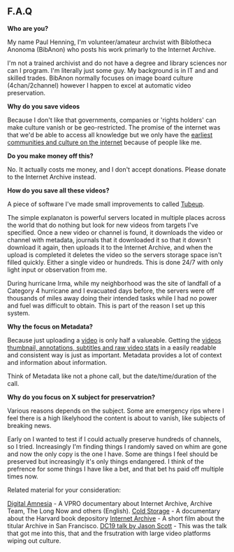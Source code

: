 ## F.A.Q ##

__Who are you?__

My name Paul Henning, I'm volunteer/amateur archvist with Biblotheca Anonoma (BibAnon) who posts his work primarly to the Internet Archive. 

I'm not a trained archivist and do not have a degree and library sciences nor can I program. I'm literally just some guy. 
My background is in IT and and skilled trades. BibAnon normally focuses on image board culture (4chan/2channel) however I happen to excel at automatic video preservation.

__Why do you save videos__

Because I don't like that governments, companies or 'rights holders' can make culture vanish or be geo-restricted. 
The promise of the internet was that we'd be able to access all knowledge but we only have the [earliest communities and culture
on the internet](https://blog.archive.org/2009/08/25/geocities-preserved/) because of people like me.

__Do you make money off this?__

No. It actually costs me money, and I don't accept donations. Please donate to the Internet Archive instead.

__How do you save all these videos?__

A piece of software I've made small improvements to called [Tubeup](https://github.com/bibanon/tubeup).

The simple explanaton is powerful servers located in multiple places across the world that do nothing but look for new videos from targets I've specified. Once a new video or channel is found, it downloads the video or channel with metadata, journals that it downloaded it so that it dowsn't download it again, then uploads it to the Internet Archive, and when the upload is completed it deletes the video so the servers storage space isn't filled quickly. Either a single video or hundreds. This is done 24/7 with only light input or observation from me.

During hurricane Irma, while my neighborhood was the site of landfall of a Category 4 hurricane and I evacuated days before, the servers were off thousands of miles away doing their intended tasks while I had no power and fuel was difficult to obtain. This is part of the reason I set up this system.
 
__Why the focus on Metadata?__

Because just uploading a [video](https://archive.org/details/youtube-jNQXAC9IVRw) is only half a valueable. Getting the [videos thumbnail, annotations, subtitles and raw video stats](https://archive.org/download/youtube-jNQXAC9IVRw) in a easily readable and consistent way is just as important. Metadata provides a lot of context and information about information.

Think of Metadata like not a phone call, but the date/time/duration of the call.

__Why do you focus on X subject for preservatrion?__

Various reasons depends on the subject. Some are emergency rips where I feel there is a high likelyhood the content is about to vanish, like subjects of breaking news.

Early on I wanted to test if I could actually preserve hundreds of channels, so I tried. Increasingly I'm finding things I randomly saved on whim are gone and now the only copy is the one I have. Some are things I feel should be preserved but increasingly it's only things endangered. I think of the prefrence for some things I have like a bet, and that bet hs paid off multiple times now.


Related material for your consideration:

[Digital Amnesia](https://www.youtube.com/watch?v=NdZxI3nFVJs) - A VPRO documentary about Internet Archive, Archive Team, The Long Now
 and others (English).
[Cold Storage](https://vimeo.com/116603551) - A documentary about the Harvard book depository
[Internet Archive](https://vimeo.com/59207751) - A short film about the titular Archive in San Francisco.
[DC19 talk by Jason Scott](https://www.youtube.com/watch?v=-2ZTmuX3cog) - This was the talk that got me into this, that and the frsutration with large video platforms wiping out culture.
